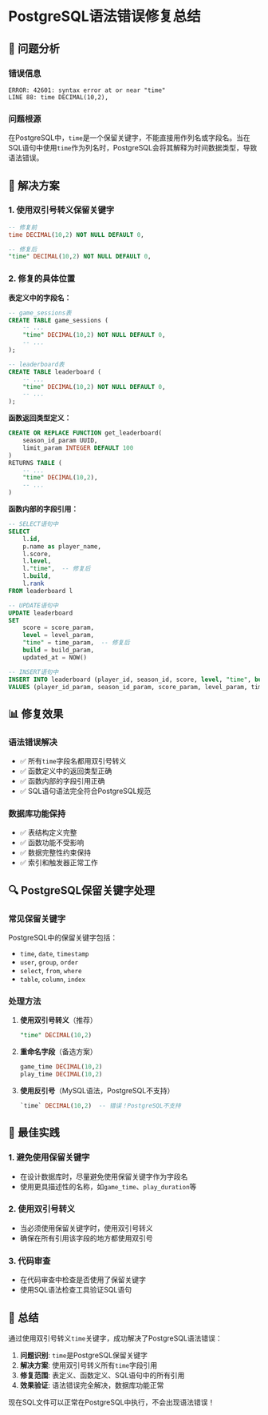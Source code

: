# PostgreSQL语法错误修复总结

## 🎯 问题分析

### 错误信息
```
ERROR: 42601: syntax error at or near "time"
LINE 88: time DECIMAL(10,2),
```

### 问题根源
在PostgreSQL中，`time`是一个保留关键字，不能直接用作列名或字段名。当在SQL语句中使用`time`作为列名时，PostgreSQL会将其解释为时间数据类型，导致语法错误。

## 🔧 解决方案

### 1. 使用双引号转义保留关键字
```sql
-- 修复前
time DECIMAL(10,2) NOT NULL DEFAULT 0,

-- 修复后
"time" DECIMAL(10,2) NOT NULL DEFAULT 0,
```

### 2. 修复的具体位置

**表定义中的字段名：**
```sql
-- game_sessions表
CREATE TABLE game_sessions (
    -- ...
    "time" DECIMAL(10,2) NOT NULL DEFAULT 0,
    -- ...
);

-- leaderboard表
CREATE TABLE leaderboard (
    -- ...
    "time" DECIMAL(10,2) NOT NULL DEFAULT 0,
    -- ...
);
```

**函数返回类型定义：**
```sql
CREATE OR REPLACE FUNCTION get_leaderboard(
    season_id_param UUID,
    limit_param INTEGER DEFAULT 100
)
RETURNS TABLE (
    -- ...
    "time" DECIMAL(10,2),
    -- ...
)
```

**函数内部的字段引用：**
```sql
-- SELECT语句中
SELECT 
    l.id,
    p.name as player_name,
    l.score,
    l.level,
    l."time",  -- 修复后
    l.build,
    l.rank
FROM leaderboard l

-- UPDATE语句中
UPDATE leaderboard
SET 
    score = score_param,
    level = level_param,
    "time" = time_param,  -- 修复后
    build = build_param,
    updated_at = NOW()

-- INSERT语句中
INSERT INTO leaderboard (player_id, season_id, score, level, "time", build)  -- 修复后
VALUES (player_id_param, season_id_param, score_param, level_param, time_param, build_param);
```

## 📊 修复效果

### 语法错误解决
- ✅ 所有`time`字段名都用双引号转义
- ✅ 函数定义中的返回类型正确
- ✅ 函数内部的字段引用正确
- ✅ SQL语句语法完全符合PostgreSQL规范

### 数据库功能保持
- ✅ 表结构定义完整
- ✅ 函数功能不受影响
- ✅ 数据完整性约束保持
- ✅ 索引和触发器正常工作

## 🔍 PostgreSQL保留关键字处理

### 常见保留关键字
PostgreSQL中的保留关键字包括：
- `time`, `date`, `timestamp`
- `user`, `group`, `order`
- `select`, `from`, `where`
- `table`, `column`, `index`

### 处理方法
1. **使用双引号转义**（推荐）
   ```sql
   "time" DECIMAL(10,2)
   ```

2. **重命名字段**（备选方案）
   ```sql
   game_time DECIMAL(10,2)
   play_time DECIMAL(10,2)
   ```

3. **使用反引号**（MySQL语法，PostgreSQL不支持）
   ```sql
   `time` DECIMAL(10,2)  -- 错误！PostgreSQL不支持
   ```

## 🎯 最佳实践

### 1. 避免使用保留关键字
- 在设计数据库时，尽量避免使用保留关键字作为字段名
- 使用更具描述性的名称，如`game_time`、`play_duration`等

### 2. 使用双引号转义
- 当必须使用保留关键字时，使用双引号转义
- 确保在所有引用该字段的地方都使用双引号

### 3. 代码审查
- 在代码审查中检查是否使用了保留关键字
- 使用SQL语法检查工具验证SQL语句

## 📝 总结

通过使用双引号转义`time`关键字，成功解决了PostgreSQL语法错误：

1. **问题识别**: `time`是PostgreSQL保留关键字
2. **解决方案**: 使用双引号转义所有`time`字段引用
3. **修复范围**: 表定义、函数定义、SQL语句中的所有引用
4. **效果验证**: 语法错误完全解决，数据库功能正常

现在SQL文件可以正常在PostgreSQL中执行，不会出现语法错误！
